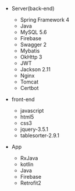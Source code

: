 * Server(back-end)
  * Spring Framework 4
  * Java
  * MySQL 5.6
  * Firebase
  * Swagger 2
  * Mybatis
  * OkHttp 3
  * JWT
  * Jackson 2.11
  * Nginx
  * Tomcat
  * Certbot

* front-end
  * javascript
  * html5
  * css3
  * jquery-3.5.1
  * tablesorter-2.9.1
 
* App
  * RxJava
  * kotlin 
  * Java 
  * Firebase 
  * Retrofit2
